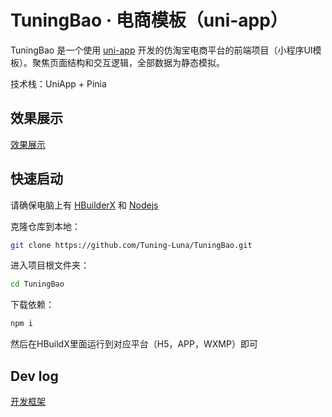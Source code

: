 # TuningBao · 电商模板（uni-app）

TuningBao 是一个使用 [uni-app](https://uniapp.dcloud.io) 开发的仿淘宝电商平台的前端项目（小程序UI模板）。聚焦页面结构和交互逻辑，全部数据为静态模拟。

技术栈：UniApp + Pinia



## 效果展示

[效果展示](./效果展示.md)



## 快速启动

请确保电脑上有 [HBuilderX](https://dcloud.io/hbuilderx.html) 和 [Nodejs](https://nodejs.org/en)

克隆仓库到本地：

```bash
git clone https://github.com/Tuning-Luna/TuningBao.git
```

进入项目根文件夹：

````bash
cd TuningBao
````

下载依赖：

````bash
npm i
````

然后在HBuildX里面运行到对应平台（H5，APP，WXMP）即可



## Dev log

[开发框架](./开发框架.md)

